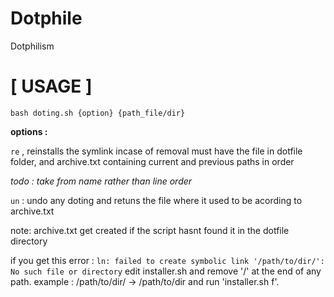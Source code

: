 # Dotphile
Dotphilism

[ USAGE ]
=
`bash doting.sh {option} {path_file/dir}`

**options :**

`re` , reinstalls the symlink incase of removal
must have the file in dotfile folder, and archive.txt containing
current and previous paths in order

*todo : take from name rather than line order*

`un` : undo any doting and retuns the file where it used to be acording to
archive.txt


note: archive.txt get created if the script hasnt found it in the dotfile directory



if you get this error :
`ln: failed to create symbolic link '/path/to/dir/': No such file or directory`
edit installer.sh and remove '/' at the end of any path.
example : /path/to/dir/ -> /path/to/dir
and run 'installer.sh f'.

